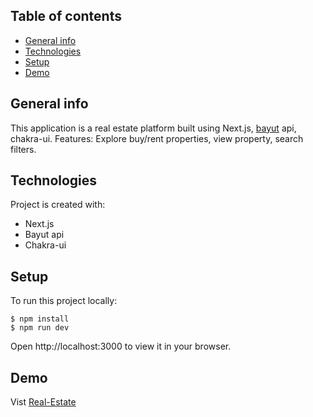 ## Table of contents
* [General info](#general-info)
* [Technologies](#technologies)
* [Setup](#setup)
* [Demo](#demo)

## General info
This application is a real estate platform built using Next.js, [bayut](https://rapidapi.com/apidojo/api/bayut) api, chakra-ui. 
Features: Explore buy/rent properties, view property, search filters.

## Technologies
Project is created with:
* Next.js
* Bayut api
* Chakra-ui
	
## Setup
To run this project locally:
```
$ npm install
$ npm run dev
```
Open http://localhost:3000 to view it in your browser.

## Demo
Vist [Real-Estate](https://real-estate-rose.vercel.app)